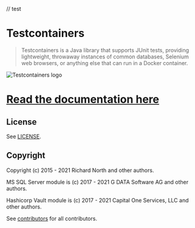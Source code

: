 // test

# Testcontainers

> Testcontainers is a Java library that supports JUnit tests, providing lightweight, throwaway instances of common databases, Selenium web browsers, or anything else that can run in a Docker container.

![Testcontainers logo](docs/logo.png)

# [Read the documentation here](http://www.testcontainers.org)

## License

See [LICENSE](LICENSE).

## Copyright

Copyright (c) 2015 - 2021 Richard North and other authors.

MS SQL Server module is (c) 2017 - 2021 G DATA Software AG and other authors.

Hashicorp Vault module is (c) 2017 - 2021 Capital One Services, LLC and other authors.

See [contributors](https://github.com/testcontainers/testcontainers-java/graphs/contributors) for all contributors.
